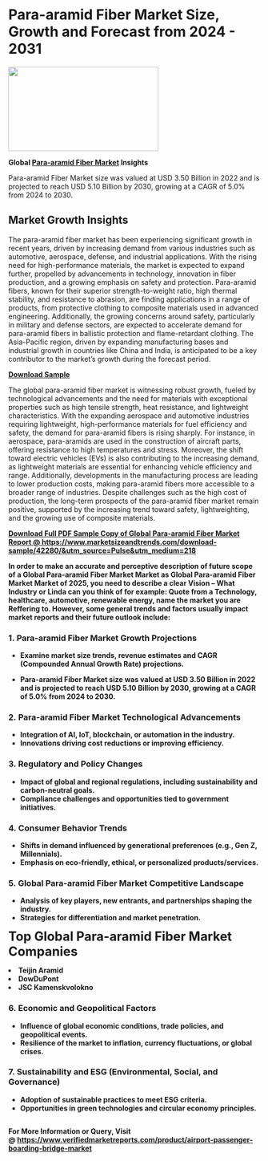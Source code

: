 <H1>Para-aramid Fiber Market Size, Growth and Forecast from 2024 - 2031</H1><img class="aligncenter size-medium wp-image-584254" src="https://thirdeyenews.in/wp-content/uploads/2024/09/Global-Market-Research-300x168.jpeg" alt="" width="300" height="168" /><p><strong>Global&nbsp;<a href="https://www.marketsizeandtrends.com/download-sample/42280/&amp;utm_source=Pulse&amp;utm_medium=218">Para-aramid Fiber Market</a> Insights</strong></p><p>Para-aramid Fiber Market size was valued at USD 3.50 Billion in 2022 and is projected to reach USD 5.10 Billion by 2030, growing at a CAGR of 5.0% from 2024 to 2030.</p><p><h2>Market Growth Insights</h2> <p>The para-aramid fiber market has been experiencing significant growth in recent years, driven by increasing demand from various industries such as automotive, aerospace, defense, and industrial applications. With the rising need for high-performance materials, the market is expected to expand further, propelled by advancements in technology, innovation in fiber production, and a growing emphasis on safety and protection. Para-aramid fibers, known for their superior strength-to-weight ratio, high thermal stability, and resistance to abrasion, are finding applications in a range of products, from protective clothing to composite materials used in advanced engineering. Additionally, the growing concerns around safety, particularly in military and defense sectors, are expected to accelerate demand for para-aramid fibers in ballistic protection and flame-retardant clothing. The Asia-Pacific region, driven by expanding manufacturing bases and industrial growth in countries like China and India, is anticipated to be a key contributor to the market’s growth during the forecast period.</p> <p><strong><a href="#">Download Sample</a></strong></p> <p>The global para-aramid fiber market is witnessing robust growth, fueled by technological advancements and the need for materials with exceptional properties such as high tensile strength, heat resistance, and lightweight characteristics. With the expanding aerospace and automotive industries requiring lightweight, high-performance materials for fuel efficiency and safety, the demand for para-aramid fibers is rising sharply. For instance, in aerospace, para-aramids are used in the construction of aircraft parts, offering resistance to high temperatures and stress. Moreover, the shift toward electric vehicles (EVs) is also contributing to the increasing demand, as lightweight materials are essential for enhancing vehicle efficiency and range. Additionally, developments in the manufacturing process are leading to lower production costs, making para-aramid fibers more accessible to a broader range of industries. Despite challenges such as the high cost of production, the long-term prospects of the para-aramid fiber market remain positive, supported by the increasing trend toward safety, lightweighting, and the growing use of composite materials.</p> <p><strong><a href="#"></p><p><span class=""><strong>Download Full PDF Sample Copy of Global Para-aramid Fiber Market Report</strong> @ <a href="https://www.marketsizeandtrends.com/download-sample/42280/&amp;utm_source=Pulse&amp;utm_medium=218" target="_blank">https://www.marketsizeandtrends.com/download-sample/42280/&amp;utm_source=Pulse&amp;utm_medium=218</a></span></p><p>In order to make an accurate and perceptive description of future scope of a Global&nbsp;Para-aramid Fiber Market Market as Global&nbsp;Para-aramid Fiber Market Market of 2025, you need to describe a clear Vision &ndash; What Industry or Linda can you think of for example: Quote from a Technology, healthcare, automotive, renewable energy, name the market you are Reffering to. However, some general trends and factors usually impact market reports and their future outlook include:</p><h3>1.&nbsp;<strong>Para-aramid Fiber Market Growth Projections</strong></h3><ul><li>Examine market size trends, revenue estimates and CAGR (Compounded Annual Growth Rate) projections.</li><li><p>Para-aramid Fiber Market size was valued at USD 3.50 Billion in 2022 and is projected to reach USD 5.10 Billion by 2030, growing at a CAGR of 5.0% from 2024 to 2030.</p></li></ul><h3>2.&nbsp;<strong>Para-aramid Fiber Market Technological Advancements</strong></h3><ul><li>Integration of AI, IoT, blockchain, or automation in the industry.</li><li>Innovations driving cost reductions or improving efficiency.</li></ul><h3>3.&nbsp;<strong>Regulatory and Policy Changes</strong></h3><ul><li>Impact of global and regional regulations, including sustainability and carbon-neutral goals.</li><li>Compliance challenges and opportunities tied to government initiatives.</li></ul><h3>4.&nbsp;<strong>Consumer Behavior Trends</strong></h3><ul><li>Shifts in demand influenced by generational preferences (e.g., Gen Z, Millennials).</li><li>Emphasis on eco-friendly, ethical, or personalized products/services.</li></ul><h3>5.&nbsp;<strong>Global Para-aramid Fiber Market Competitive Landscape</strong></h3><ul><li>Analysis of key players, new entrants, and partnerships shaping the industry.</li><li>Strategies for differentiation and market penetration.</li></ul><p data-pm-slice="1 1 []"><span style="color: inherit; font-family: inherit; font-size: 25px;">Top Global Para-aramid Fiber Market Companies</span></p><div class="" data-test-id=""><p><li>Teijin Aramid</li><li> DowDuPont</li><li> JSC Kamenskvolokno</li></p></div><h3>6.&nbsp;<strong>Economic and Geopolitical Factors</strong></h3><ul><li>Influence of global economic conditions, trade policies, and geopolitical events.</li><li>Resilience of the market to inflation, currency fluctuations, or global crises.</li></ul><h3>7.&nbsp;<strong>Sustainability and ESG (Environmental, Social, and Governance)</strong></h3><ul><li>Adoption of sustainable practices to meet ESG criteria.</li><li>Opportunities in green technologies and circular economy principles.</li></ul><h2><strong style="font-size: 14px;">For More Information or Query, Visit @&nbsp;</strong><a style="background-color: #ffffff; font-size: 14px;" href="https://www.marketsizeandtrends.com/report/para-aramid-fiber-market/" target="_blank">https://www.verifiedmarketreports.com/product/airport-passenger-boarding-bridge-market</a></h2>
